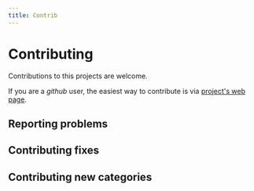 ```yaml
---
title: Contrib
---
```


# Contributing

Contributions to this projects are welcome.

If you are a *github* user, the easiest way to contribute is via
[project's web page](https://github.com/zoranbosnjak/asterix-specs).




## Reporting problems

## Contributing fixes

## Contributing new categories

